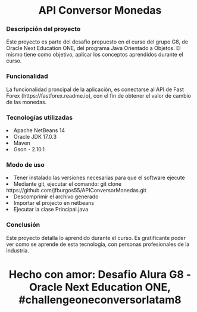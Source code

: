 <h1 align="center"> API Conversor Monedas </h1>

<h3>Descripción del proyecto</h3>

<p>Este proyecto es parte del desafio propuesto en el curso del grupo G8, de Oracle Next Education ONE, del programa Java Orientado a Objetos. 
  El mismo tiene como objetivo, aplicar los conceptos aprendidos durante el curso. </p>
<h3>Funcionalidad</h3>
<p>La funcionalidad proncipal de la aplicación, es conectarse al API de Fast Forex (https://fastforex.readme.io), con el fin de obtener el valor de cambio 
de las monedas.</p>

<h3>Tecnologías utilizadas</h3>
<li>Apache NetBeans 14</li>
<li>Oracle JDK 17.0.3</li>
<li>Maven</li>
<li>Gson - 2.10.1</li>

<h3>Modo de uso</h3>
<li>Tener instalado las versiones necesarias para que el software ejecute</li>
<li>Mediante git, ejecutar el comando: git clone https://github.com/jfburgos55/APIConversorMonedas.git</li>
<li>Descomprimir el archivo generado</li>
<li>Importar el projecto en netbeans</li>
<li>Ejecutar la clase Principal.java</li>

<h3>Conclusión</h3>
<p>Este proyecto detalla lo aprendido durante el curso. Es gratificante poder ver como se aprende de esta tecnología, con personas profesionales de la industria.</p>

<h1 align="center">Hecho con amor: Desafio Alura G8 - Oracle Next Education ONE, #challengeoneconversorlatam8</h1>
